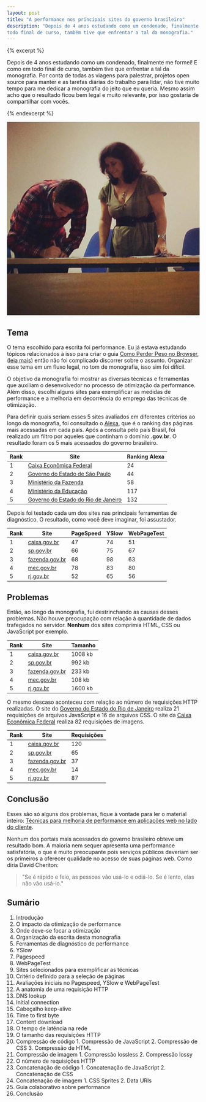 ```yaml
---
layout: post
title: "A performance nos principais sites do governo brasileiro"
description: "Depois de 4 anos estudando como um condenado, finalmente me formei! E como em
todo final de curso, também tive que enfrentar a tal da monografia."
---
```


{% excerpt %}

Depois de 4 anos estudando como um condenado, finalmente me formei! E como em
todo final de curso, também tive que enfrentar a tal da monografia. Por conta de
todas as viagens para palestrar, projetos open source para manter e as tarefas
diárias do trabalho para lidar, não tive muito tempo para me dedicar a monografia
do jeito que eu queria. Mesmo assim acho que o resultado ficou bem legal e
muito relevante, por isso gostaria de compartilhar com vocês.

{% endexcerpt %}

<img alt="Colação de Grau" src="/assets/img/posts/monografia.jpg" />

## Tema

O tema escolhido para escrita foi performance. Eu já estava estudando tópicos
relacionados à isso para criar o guia [Como Perder Peso no Browser](http://browserdiet.com/pt/),
([leia mais](http://tableless.com.br/como-perder-peso-no-browser/#.UaYWh2RASD0)) então não foi complicado discorrer sobre o assunto. Organizar esse tema em um
fluxo legal, no tom de monografia, isso sim foi difícil.

O objetivo da monografia foi mostrar as diversas técnicas e ferramentas que auxiliam o desenvolvedor no processo de otimização da performance. Além disso, escolhi alguns sites para exemplificar as medidas de performance e a melhoria em decorrência do emprego das técnicas de otimização.

Para definir quais seriam esses 5 sites avaliados em diferentes critérios ao longo da monografia, foi consultado o [Alexa](http://www.alexa.com/topsites/countries/BR), que é o ranking das páginas mais acessadas em cada país. Após a consulta pelo país Brasil, foi realizado um filtro por aqueles que continham o domínio **.gov.br**. O resultado foram os 5 mais acessados do governo brasileiro.

Rank | Site                                                        | Ranking Alexa
---  | ---                                                         | ---
1    | [Caixa Econômica Federal](http://caixa.gov.br)              | 24
2    | [Governo do Estado de São Paulo](http://www.sp.gov.br)      | 44
3    | [Ministério da Fazenda](http://fazenda.gov.br)              | 58
4    | [Ministério da Educação](http://mec.gov.br)                 | 117
5    | [Governo do Estado do Rio de Janeiro](http://www.rj.gov.br) | 132

Depois foi testado cada um dos sites nas principais ferramentas de diagnóstico. O resultado, como você deve imaginar, foi assustador.

Rank | Site                                    | PageSpeed | YSlow | WebPageTest
---  | ---                                     | ---       | ---   | ---
1    | [caixa.gov.br](http://caixa.gov.br)     | 47        | 74    | 51
2    | [sp.gov.br](http://www.sp.gov.br)       | 66        | 75    | 67
3    | [fazenda.gov.br](http://fazenda.gov.br) | 68        | 98    | 63
4    | [mec.gov.br](http://mec.gov.br)         | 78        | 83    | 80
5    | [rj.gov.br](http://www.rj.gov.br)       | 52        | 65    | 56

## Problemas

Então, ao longo da monografia, fui destrinchando as causas desses problemas.
Não houve preocupação com relação à quantidade de dados trafegados no servidor.
**Nenhum** dos sites comprimia HTML, CSS ou JavaScript por exemplo.

Rank | Site                                    | Tamanho
---  | ---                                     | ---
1    | [caixa.gov.br](http://caixa.gov.br)     | 1008 kb
2    | [sp.gov.br](http://www.sp.gov.br)       | 992 kb
3    | [fazenda.gov.br](http://fazenda.gov.br) | 233 kb
4    | [mec.gov.br](http://mec.gov.br)         | 108 kb
5    | [rj.gov.br](http://www.rj.gov.br)       | 1600 kb

O mesmo descaso aconteceu com relação ao número de requisições HTTP realizadas.
O site do [Governo do Estado do Rio de Janeiro](http://www.rj.gov.br) realiza 21
requisições de arquivos JavaScript e 16 de arquivos CSS. O site da
[Caixa Econômica Federal](http://caixa.gov.br) realiza 82 requisições de imagens.

Rank | Site                                    | Requisições
---  | ---                                     | ---
1    | [caixa.gov.br](http://caixa.gov.br)     | 120
2    | [sp.gov.br](http://www.sp.gov.br)       | 65
3    | [fazenda.gov.br](http://fazenda.gov.br) | 37
4    | [mec.gov.br](http://mec.gov.br)         | 14
5    | [rj.gov.br](http://www.rj.gov.br)       | 87

## Conclusão

Esses são só alguns dos problemas, fique à vontade para ler o material inteiro: [Técnicas para melhoria de performance em aplicações web no lado do cliente](http://zno.io/PGbf).

 Nenhum dos portais mais acessados do governo brasileiro obteve um resultado bom. A maioria nem sequer apresenta uma performance satisfatória, o que é muito preocupante pois serviços públicos deveriam ser os primeiros a oferecer qualidade no acesso de suas páginas web. Como diria David Cheriton:

> "Se é rápido e feio, as pessoas vão usá-lo e odiá-lo. Se é lento, elas não vão usá-lo."

## Sumário

1. Introdução
  1. O impacto da otimização de performance
  2. Onde deve-se focar a otimização
  3. Organização da escrita desta monografia
2. Ferramentas de diagnóstico de performance
  1. YSlow
  2. Pagespeed
  3. WebPageTest
3. Sites selecionados para exemplificar as técnicas
  1. Critério definido para a seleção de páginas
  2. Avaliações iniciais no Pagespeed, YSlow e WebPageTest
4. A anatomia de uma requisição HTTP
  1. DNS lookup
  2. Initial connection
  3. Cabeçalho keep-alive
  4. Time to first byte
  5. Content download
5. O tempo de latência na rede
6. O tamanho das requisições HTTP
  1. Compressão de código
    1. Compressão de JavaScript
    2. Compressão de CSS
    3. Compressão de HTML
  2. Compressão de imagem
    1. Compressão lossless
    2. Compressão lossy
7. O número de requisições HTTP
  1. Concatenação de código
    1. Concatenação de JavaScript
    2. Concatenação de CSS
  2. Concatenação de imagem
    1. CSS Sprites
    2. Data URIs
8. Guia colaborativo sobre performance
9. Conclusão